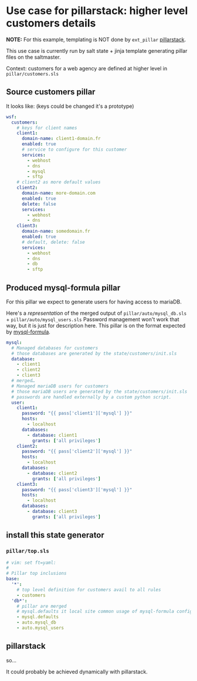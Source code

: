 # Use case for pillarstack: higher level customers details

**NOTE:** For this example, templating is NOT done by `ext_pillar` [pillarstack](https://github.com/bbinet/pillarstack).

This use case is currently run by salt state + jinja template generating pillar files on the saltmaster.

Context: customers for a web agency are defined at higher level in `pillar/customers.sls`

## Source customers pillar

It looks like: (keys could be changed it's a prototype)

~~~yaml
wsf:
  customers:
    # keys for client names
    client1:
      domain-name: client1-domain.fr
      enabled: true
      # service to configure for this customer
      services:
        - webhost
        - dns
        - mysql
        - sftp
    # client2 as more default values
    client2:
      domain-name: more-domain.com
      enabled: true
      delete: false
      services:
        - webhost
        - dns
    client3:
      domain-name: somedomain.fr
      enabled: true
      # default, delete: false
      services:
        - webhost
        - dns
        - db
        - sftp
~~~

## Produced mysql-formula pillar

For this pillar we expect to generate users for having access to mariaDB.

Here's a *representation* of the merged output of `pillar/auto/mysql_db.sls` + `pillar/auto/mysql_users.sls`
Password management won't work that way, but it is just for description here. This pillar
is on the format expected by [mysql-formula](https://github.com/saltstack-formulas/mysql-formula).


~~~yaml
mysql:
  # Managed databases for customers
  # those databases are generated by the state/customers/init.sls
  database:
    - client1
    - client2
    - client3
  # merged…
  # Managed mariaDB users for customers
  # those mariaDB users are generated by the state/customers/init.sls
  # passwords are handled externally by a custom python script.
  user:
    client1:
      password: "{{ pass['client1']['mysql'] }}"
      hosts:
        - localhost
      databases:
        - database: client1
          grants: ['all privileges']
    client2:
      password: "{{ pass['client2']['mysql'] }}"
      hosts:
        - localhost
      databases:
        - database: client2
          grants: ['all privileges']
    client3:
      password: "{{ pass['client3']['mysql'] }}"
      hosts:
        - localhost
      databases:
        - database: client3
          grants: ['all privileges']
~~~

## install this state generator

### `pillar/top.sls`

~~~yaml
# vim: set ft=yaml:
#
# Pillar top inclusions
base:
  '*':
    # top level definition for customers avail to all rules
    - customers
  'db*':
    # pillar are merged
    # mysql.defaults it local site common usage of mysql-formula config…
    - mysql.defaults
    - auto.mysql_db
    - auto.mysql_users
~~~

## pillarstack
so…

It could probably be achieved dynamically with pillarstack.

